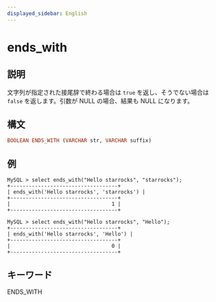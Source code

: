 ```yaml
---
displayed_sidebar: English
---
```


# ends_with

## 説明

文字列が指定された接尾辞で終わる場合は `true` を返し、そうでない場合は `false` を返します。引数が NULL の場合、結果も NULL になります。

## 構文

```Haskell
BOOLEAN ENDS_WITH (VARCHAR str, VARCHAR suffix)
```

## 例

```Plain Text
MySQL > select ends_with("Hello starrocks", "starrocks");
+-----------------------------------+
| ends_with('Hello starrocks', 'starrocks') |
+-----------------------------------+
|                                 1 |
+-----------------------------------+

MySQL > select ends_with("Hello starrocks", "Hello");
+-----------------------------------+
| ends_with('Hello starrocks', 'Hello') |
+-----------------------------------+
|                                 0 |
+-----------------------------------+
```

## キーワード

ENDS_WITH
